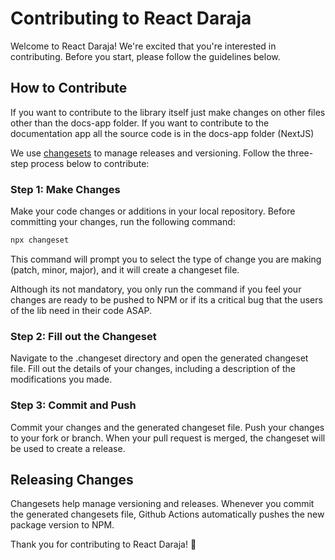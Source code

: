 # Contributing to React Daraja

Welcome to React Daraja! We're excited that you're interested in contributing. Before you start, please follow the guidelines below.

## How to Contribute

If you want to contribute to the library itself just make changes on other files other than the docs-app folder. If you want to contribute to the documentation app all the source code is in the docs-app folder (NextJS)

We use [changesets](https://github.com/atlassian/changesets) to manage releases and versioning. Follow the three-step process below to contribute:

### Step 1: Make Changes

Make your code changes or additions in your local repository. Before committing your changes, run the following command:

```bash
npx changeset

```

This command will prompt you to select the type of change you are making (patch, minor, major), and it will create a changeset file.

Although its not mandatory, you only run the command if you feel your changes are ready to be pushed to NPM or if its a critical bug that the users of the lib need in their code ASAP.

### Step 2: Fill out the Changeset

Navigate to the .changeset directory and open the generated changeset file. Fill out the details of your changes, including a description of the modifications you made.

### Step 3: Commit and Push

Commit your changes and the generated changeset file. Push your changes to your fork or branch. When your pull request is merged, the changeset will be used to create a release.

## Releasing Changes

Changesets help manage versioning and releases. Whenever you commit the generated changesets file, Github Actions automatically pushes the new package version to NPM.

Thank you for contributing to React Daraja! 🚀
